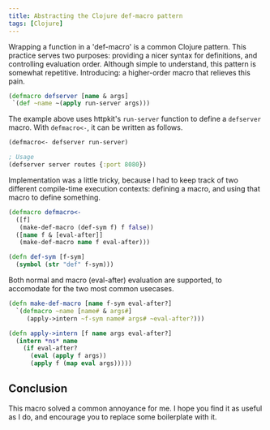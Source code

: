 ```yaml
---
title: Abstracting the Clojure def-macro pattern
tags: [Clojure]
---
```


Wrapping a function in a 'def-macro' is a common Clojure pattern.
This practice serves two purposes: providing a nicer syntax for definitions, and controlling evaluation order. Although simple to understand, this pattern is somewhat repetitive. Introducing: a higher-order macro that relieves this pain.

<!-- more -->

```clojure
(defmacro defserver [name & args]
 `(def ~name ~(apply run-server args)))
```

The example above uses httpkit's `run-server` function to define a `defserver` macro. With `defmacro<-`, it can be written as follows.

```clojure
(defmacro<- defserver run-server)

; Usage
(defserver server routes {:port 8080})
```

Implementation was a little tricky, because I had to keep track of two different compile-time execution contexts: defining a macro, and using that macro to define something.

```clojure
(defmacro defmacro<-
  ([f]
   (make-def-macro (def-sym f) f false))
  ([name f & [eval-after]]
   (make-def-macro name f eval-after)))

(defn def-sym [f-sym]
  (symbol (str "def" f-sym)))

```

Both normal and macro (eval-after) evaluation are supported, to accomodate for the two most common usecases.

```clojure
(defn make-def-macro [name f-sym eval-after?]
  `(defmacro ~name [name# & args#]
     (apply->intern ~f-sym name# args# ~eval-after?)))

(defn apply->intern [f name args eval-after?]
  (intern *ns* name
    (if eval-after?
      (eval (apply f args))
      (apply f (map eval args)))))
```

## Conclusion
This macro solved a common annoyance for me.
I hope you find it as useful as I do, and encourage you to replace some boilerplate with it.
